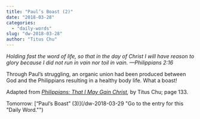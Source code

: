 ```yaml
---
title: "Paul’s Boast (2)"
date: "2018-03-28"
categories: 
  - "daily-words"
slug: "dw-2018-03-28"
author: "Titus Chu"
---
```


_Holding fast the word of life, so that in the day of Christ I will have reason to glory because I did not run in vain nor toil in vain._ _—Philippians 2:16_

Through Paul’s struggling, an organic union had been produced between God and the Philippians resulting in a healthy body life. What a boast!

Adapted from _[Philippians: That I May Gain Christ](/book-philippians/ "Go to the listing for this book."),_ by Titus Chu; page 133.

Tomorrow: [“Paul’s Boast” (3)](/dw-2018-03-29 "Go to the entry for this "Daily Word."")
